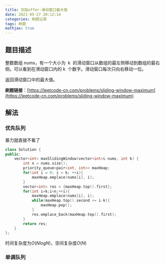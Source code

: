 ```yaml
---
title: 剑指offer-滑动窗口最大值
date: 2021-05-27 20:12:14
categories: 刷题记录
tags: 刷题
mathjax: true
---
```


## 题目描述

整数数组 nums，有一个大小为  k  的滑动窗口从数组的最左侧移动到数组的最右侧。可以看到在滑动窗口内的 k  个数字。滑动窗口每次只向右移动一位。

返回滑动窗口中的最大值。

**刷题链接**：[https://leetcode-cn.com/problems/sliding-window-maximum](https://leetcode-cn.com/problems/sliding-window-maximum)

<!--more-->

## 解法

### 优先队列

暴力就直接不看了

```C++
class Solution {
public:
    vector<int> maxSlidingWindow(vector<int>& nums, int k) {
        int n = nums.size();
        priority_queue<pair<int, int>> maxHeap;
        for(int i = 0; i < k; ++i){
            maxHeap.emplace(nums[i], i);
        }
        vector<int> res = {maxHeap.top().first};
        for(int i=k;i<n;++i){
            maxHeap.emplace(nums[i], i);
            while(maxHeap.top().second <= i-k){
                maxHeap.pop();
            }
            res.emplace_back(maxHeap.top().first);
        }
        return res;
    }
};
```

时间复杂度为$O(NlogN)$，空间复杂度$O(N)$

### 单调队列
